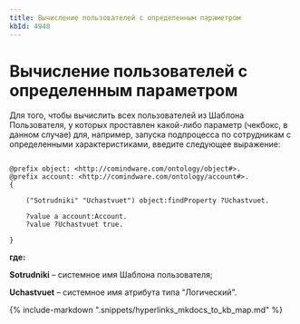 ```yaml
---
title: Вычисление пользователей с определенным параметром
kbId: 4948
---
```


# Вычисление пользователей с определенным параметром

Для того, чтобы вычислить всех пользователей из Шаблона Пользователя, у которых проставлен какой-либо параметр (чекбокс, в данном случае) для, например, запуска подпроцесса по сотрудникам с определенными характеристиками, введите следующее выражение:

```

@prefix object: <http://comindware.com/ontology/object#>.
@prefix account: <http://comindware.com/ontology/account#>.
{

    ("Sotrudniki" "Uchastvuet") object:findProperty ?Uchastvuet.
            
    ?value a account:Account.
    ?value ?Uchastvuet true.
    
}

```

**где:**

**Sotrudniki** – системное имя Шаблона пользователя;

**Uchastvuet** – системное имя атрибута типа "Логический".

{% include-markdown ".snippets/hyperlinks_mkdocs_to_kb_map.md" %}
